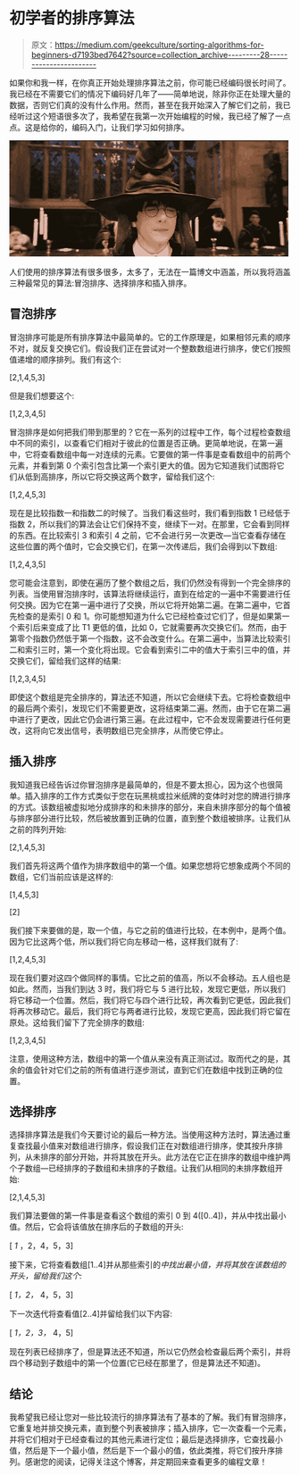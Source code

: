 # 初学者的排序算法

> 原文：<https://medium.com/geekculture/sorting-algorithms-for-beginners-d7193bed7642?source=collection_archive---------28----------------------->

如果你和我一样，在你真正开始处理排序算法之前，你可能已经编码很长时间了。我已经在不需要它们的情况下编码好几年了——简单地说，除非你正在处理大量的数据，否则它们真的没有什么作用。然而，甚至在我开始深入了解它们之前，我已经听过这个短语很多次了，我希望在我第一次开始编程的时候，我已经了解了一点点。这是给你的，编码入门，让我们学习如何排序。

![](img/c66dc89c2364db1ba8db55e8d5adb639.png)

人们使用的排序算法有很多很多，太多了，无法在一篇博文中涵盖，所以我将涵盖三种最常见的算法:冒泡排序、选择排序和插入排序。

## 冒泡排序

冒泡排序可能是所有排序算法中最简单的。它的工作原理是，如果相邻元素的顺序不对，就反复交换它们。假设我们正在尝试对一个整数数组进行排序，使它们按照值递增的顺序排列。我们有这个:

[2,1,4,5,3]

但是我们想要这个:

[1,2,3,4,5]

冒泡排序是如何把我们带到那里的？它在一系列的过程中工作，每个过程检查数组中不同的索引，以查看它们相对于彼此的位置是否正确。更简单地说，在第一遍中，它将查看数组中每一对连续的元素。它要做的第一件事是查看数组中的前两个元素，并看到第 0 个索引包含比第一个索引更大的值。因为它知道我们试图将它们从低到高排序，所以它将交换这两个数字，留给我们这个:

[1,2,4,5,3]

现在是比较指数一和指数二的时候了。当我们看这些时，我们看到指数 1 已经低于指数 2，所以我们的算法会让它们保持不变，继续下一对。在那里，它会看到同样的东西。在比较索引 3 和索引 4 之前，它不会进行另一次更改—当它查看存储在这些位置的两个值时，它会交换它们，在第一次传递后，我们会得到以下数组:

[1,2,4,3,5]

您可能会注意到，即使在遍历了整个数组之后，我们仍然没有得到一个完全排序的列表。当使用冒泡排序时，该算法将继续运行，直到在给定的一遍中不需要进行任何交换。因为它在第一遍中进行了交换，所以它将开始第二遍。在第二遍中，它首先检查的是索引 0 和 1。你可能想知道为什么它已经检查过它们了，但是如果第一个索引后来变成了比 T1 更低的值，比如 0，它就需要再次交换它们。然而，由于第零个指数仍然低于第一个指数，这不会改变什么。在第二遍中，当算法比较索引二和索引三时，第一个变化将出现。它会看到索引二中的值大于索引三中的值，并交换它们，留给我们这样的结果:

[1,2,3,4,5]

即使这个数组是完全排序的，算法还不知道，所以它会继续下去。它将检查数组中的最后两个索引，发现它们不需要更改，这将结束第二遍。然而，由于它在第二遍中进行了更改，因此它仍会进行第三遍。在此过程中，它不会发现需要进行任何更改，这将向它发出信号，表明数组已完全排序，从而使它停止。

## 插入排序

我知道我已经告诉过你冒泡排序是最简单的，但是不要太担心，因为这个也很简单。插入排序的工作方式类似于您在玩黑桃或拉米纸牌的变体时对您的牌进行排序的方式。该数组被虚拟地分成排序的和未排序的部分，来自未排序部分的每个值被与排序部分进行比较，然后被放置到正确的位置，直到整个数组被排序。让我们从之前的阵列开始:

[2,1,4,5,3]

我们首先将这两个值作为排序数组中的第一个值。如果您想将它想象成两个不同的数组，它们当前应该是这样的:

[1,4,5,3]

[2]

我们接下来要做的是，取一个值，与它之前的值进行比较，在本例中，是两个值。因为它比这两个低，所以我们将它向左移动一格，这样我们就有了:

[1,2,4,5,3]

现在我们要对这四个做同样的事情。它比之前的值高，所以不会移动。五人组也是如此。然而，当我们到达 3 时，我们将它与 5 进行比较，发现它更低，所以我们将它移动一个位置。然后，我们将它与四个进行比较，再次看到它更低，因此我们将再次移动它。最后，我们将它与两者进行比较，发现它更高，因此我们将它留在原处。这给我们留下了完全排序的数组:

[1,2,3,4,5]

注意，使用这种方法，数组中的第一个值从来没有真正测试过。取而代之的是，其余的值会针对它们之前的所有值进行逐步测试，直到它们在数组中找到正确的位置。

## 选择排序

选择排序算法是我们今天要讨论的最后一种方法。当使用这种方法时，算法通过重复查找最小值来对数组进行排序，假设我们正在对数组进行排序，使其按升序排列，从未排序的部分开始，并将其放在开头。此方法在它正在排序的数组中维护两个子数组—已经排序的子数组和未排序的子数组。让我们从相同的未排序数组开始:

[2,1,4,5,3]

我们算法要做的第一件事是查看这个数组的索引 0 到 4([0..4])，并从中找出最小值。然后，它会将该值放在排序后的子数组的开头:

[ *1* ，2，4，5，3]

接下来，它将查看数组[1..4]并从那些索引的*中找出最小值，并将其放在该数组的开头，留给我们这个:*

[ *1，2，* 4，5，3]

下一次迭代将查看值[2..4]并留给我们以下内容:

[ *1，2，3，* 4，5]

现在列表已经排序了，但是算法还不知道，所以它仍然会检查最后两个索引，并将四个移动到子数组中的第一个位置(它已经在那里了，但是算法还不知道)。

## 结论

我希望我已经让您对一些比较流行的排序算法有了基本的了解。我们有冒泡排序，它重复地并排交换元素，直到整个列表被排序；插入排序，它一次查看一个元素，并将它们相对于已经查看过的其他元素进行定位；最后是选择排序，它查找最小值，然后是下一个最小值，然后是下一个最小的值，依此类推，将它们按升序排列。感谢您的阅读，记得关注这个博客，并定期回来查看更多的编程文章！